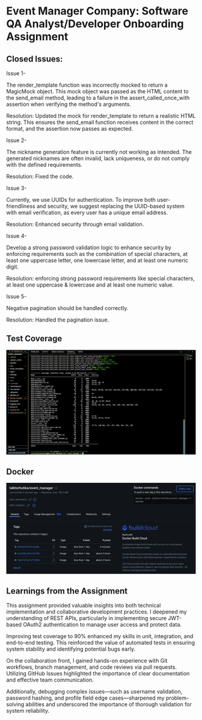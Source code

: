# Event Manager Company: Software QA Analyst/Developer Onboarding Assignment

## Closed Issues:

Issue 1-

The render_template function was incorrectly mocked to return a MagicMock object. This mock object was passed as the HTML content to the send_email method, leading to a failure in the assert_called_once_with assertion when verifying the method's arguments.

Resolution: Updated the mock for render_template to return a realistic HTML string. This ensures the send_email function receives content in the correct format, and the assertion now passes as expected.

Issue 2-

The nickname generation feature is currently not working as intended. The generated nicknames are often invalid, lack uniqueness, or do not comply with the defined requirements.

Resolution: Fixed the code.

Issue 3-

Currently, we use UUIDs for authentication. To improve both user-friendliness and security, we suggest replacing the UUID-based system with email verification, as every user has a unique email address.

Resolution: Enhanced security through email validation.

Issue 4-

Develop a strong password validation logic to enhance security by enforcing requirements such as the combination of special characters, at least one uppercase letter, one lowercase letter, and at least one numeric digit.

Resolution: enforcing strong password requirements like special characters, at least one uppercase & lowercase and at least one numeric value.

Issue 5-

Negative pagination should be handled correctly.

Resolution: Handled the pagination issue.

## Test Coverage
[![Image Alt Text](coverage_10.png)](http://link-url.com)


## Docker
[![Image Alt Text](docker_10.png)](http://link-url.com)

## Learnings from the Assignment
This assignment provided valuable insights into both technical implementation and collaborative development practices. I deepened my understanding of REST APIs, particularly in implementing secure JWT-based OAuth2 authentication to manage user access and protect data.

Improving test coverage to 90% enhanced my skills in unit, integration, and end-to-end testing. This reinforced the value of automated tests in ensuring system stability and identifying potential bugs early.

On the collaboration front, I gained hands-on experience with Git workflows, branch management, and code reviews via pull requests. Utilizing GitHub Issues highlighted the importance of clear documentation and effective team communication.

Additionally, debugging complex issues—such as username validation, password hashing, and profile field edge cases—sharpened my problem-solving abilities and underscored the importance of thorough validation for system reliability.

